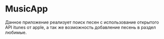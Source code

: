 # MusicApp
Данное приложение реализует поиск песен с использование открытого API itunes от apple, а так же возможность добавление песень в раздел любимые.
